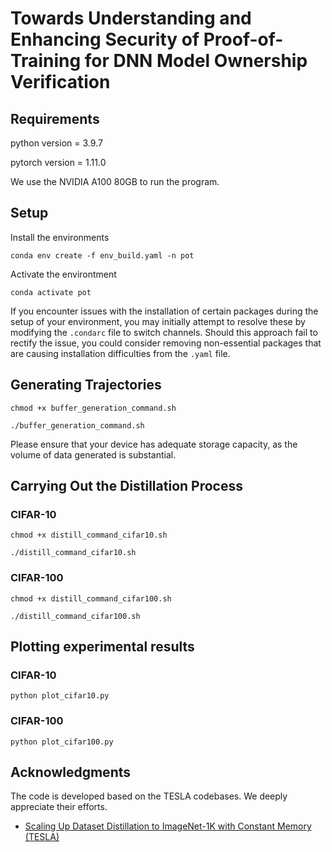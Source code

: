 # Towards Understanding and Enhancing Security of Proof-of-Training for DNN Model Ownership Verification



## Requirements
python version = 3.9.7

pytorch version = 1.11.0

We use the NVIDIA A100 80GB to run the program.


## Setup
Install the environments
```
conda env create -f env_build.yaml -n pot
```
Activate the environtment
```
conda activate pot
```
If you encounter issues with the installation of certain packages during the setup of your environment, you may initially attempt to resolve these by modifying the `.condarc` file to switch channels. Should this approach fail to rectify the issue, you could consider removing non-essential packages that are causing installation difficulties from the `.yaml` file.


## Generating Trajectories
```
chmod +x buffer_generation_command.sh
```
```
./buffer_generation_command.sh
```
Please ensure that your device has adequate storage capacity, as the volume of data generated is substantial.

## Carrying Out the Distillation Process
### CIFAR-10
```
chmod +x distill_command_cifar10.sh
```
```
./distill_command_cifar10.sh
```
### CIFAR-100
```
chmod +x distill_command_cifar100.sh
```
```
./distill_command_cifar100.sh
```

## Plotting experimental results
### CIFAR-10
```
python plot_cifar10.py
```
### CIFAR-100
```
python plot_cifar100.py
```


## Acknowledgments
The code is developed based on the TESLA codebases. We deeply appreciate their efforts.
* [Scaling Up Dataset Distillation to ImageNet-1K with Constant Memory (TESLA)](https://github.com/justincui03/tesla)



<!-- # Reference

``` -->




